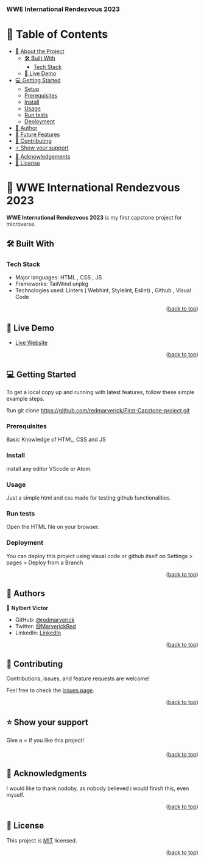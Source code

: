 <a name="readme-top"></a>

  <h3><b>WWE International Rendezvous 2023</b></h3>

</div>

<!-- TABLE OF CONTENTS -->

# 📗 Table of Contents

- [📖 About the Project](#about-project)
  - [🛠 Built With](#built-with)
    - [Tech Stack](#tech-stack)
  - [🚀 Live Demo](#live-demo)
- [💻 Getting Started](#getting-started)
  - [Setup](#setup)
  - [Prerequisites](#prerequisites)
  - [Install](#install)
  - [Usage](#usage)
  - [Run tests](#run-tests)
  - [Deployment](#triangular_flag_on_post-deployment)
- [👥 Author](#authors)
- [🔭 Future Features](#future-features)
- [🤝 Contributing](#contributing)
- [⭐️ Show your support](#support)
- [🙏 Acknowledgements](#acknowledgements)
- [📝 License](#license)

<!-- PROJECT DESCRIPTION -->

# 📖 WWE International Rendezvous 2023 <a name="about-project"></a>

**WWE International Rendezvous 2023** is my first capstone project for microverse.

## 🛠 Built With <a name="built-with"></a>

### Tech Stack <a name="tech-stack"></a>

- Major languages: 
  HTML ,
  CSS ,
  JS
- Frameworks:
  TailWind
  unpkg
- Technologies used: 
  Linters ( Webhint, Stylelint, Eslint) ,
  Github ,
  Visual Code

<p align="right">(<a href="#readme-top">back to top</a>)</p>

<!-- LIVE DEMO -->

## 🚀 Live Demo <a name="live-demo"></a>

- [Live Website](https://redmarverick.github.io/First-Capstone-project/)

<p align="right">(<a href="#readme-top">back to top</a>)</p>

## 💻 Getting Started <a name="getting-started"></a>

To get a local copy up and running with latest features, follow these simple example steps.

Run
git clone https://github.com/redmarverick/First-Capstone-project.git

### Prerequisites

Basic Knowledge of HTML, CSS and JS

### Install

install any editor VScode or Atom.

### Usage

Just a simple html and css made for testing github functionalities.

### Run tests

Open the HTML file on your browser.

### Deployment

You can deploy this project using visual code or github itself on Settings > pages > Deploy from a Branch 

<p align="right">(<a href="#readme-top">back to top</a>)</p>

## 👥 Authors <a name="authors"></a>

👤 **Nylbert Victor**

- GitHub: [@redmarverick](https://github.com/redmarverick)
- Twitter: [@MarverickRed]("https://twitter.com/MarverickRed)
- LinkedIn: [LinkedIn](https://www.linkedin.com/in/nylbert-victor-397951120/)

<p align="right">(<a href="#readme-top">back to top</a>)</p>

<!-- CONTRIBUTING -->

## 🤝 Contributing <a name="contributing"></a>

Contributions, issues, and feature requests are welcome!

Feel free to check the [issues page](../../issues/).

<p align="right">(<a href="#readme-top">back to top</a>)</p>

<!-- SUPPORT -->

## ⭐️ Show your support <a name="support"></a>

Give a ⭐️ if you like this project!

<p align="right">(<a href="#readme-top">back to top</a>)</p>

<!-- ACKNOWLEDGEMENTS -->

## 🙏 Acknowledgments <a name="acknowledgements"></a>

I would like to thank nodoby, as nobody believed i would finish this, even myself.

<p align="right">(<a href="#readme-top">back to top</a>)</p>

<!-- LICENSE -->

## 📝 License <a name="license"></a>

This project is [MIT](./LICENSE) licensed.

<p align="right">(<a href="#readme-top">back to top</a>)</p>
